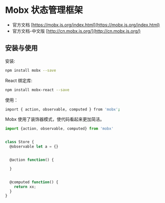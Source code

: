 # Mobx 状态管理框架

* 官方文档 [https://mobx.js.org/index.html](https://mobx.js.org/index.html)
* 官方文档-中文版 [http://cn.mobx.js.org/](http://cn.mobx.js.org/)

## 安装与使用
安装: 

```sh
npm install mobx --save
```

React 绑定库:

```sh
npm install mobx-react --save 
```
使用：

```sh
import { action, observable, computed } from 'mobx';

```

Mobx 使用了装饰器模式，使代码看起来更加简洁。

```js
import {action, observable, computed} from 'mobx'


class Store {
  @observable let a = {}


  @action function() {

  }


  @computed function() {
    return xx;
  }
}
```

